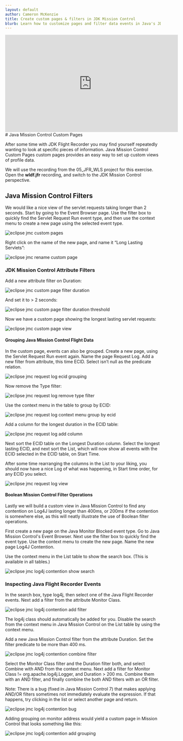 ```yaml
---
layout: default
author: Cameron McKenzie
title: Create custom pages & filters in JDK Mission Control
blurb: Learn how to customize pages and filter data events in Java's JDK Mission Control so it's easier for you to view JVM Flight Recorder data files
---
```


<div class="embed-responsive embed-responsive-16by9">
<iframe width="560" height="315" src="https://www.youtube.com/embed/E3gxhuATmHs" frameborder="0" allow="accelerometer; autoplay; clipboard-write; encrypted-media; gyroscope; picture-in-picture" allowfullscreen></iframe>
</div>
# Java Mission Control Custom Pages

After some time with JDK Flight Recorder you may find yourself repeatedly wanting
to look at specific pieces of information. Java Mission Control Custom Pages custom pages provides an easy way to set up
custom views of profile data.

We will use the recording from the 05_JFR_WLS project for this exercise. Open the
**wldf.jfr** recording, and switch to the JDK Mission Control perspective.

<a id="markdown-filters" name="filters"></a>
## Java Mission Control Filters

We would like a nice view of the servlet requests taking longer than 2 seconds. Start
by going to the Event Browser page. Use the filter box to quickly find the Servlet
Request Run event type, and then use the context menu to create a new page using
the selected event type.


<img alt="eclipse jmc custom pages" class="img-fluid" src="/assets/eclipse-jmc-custom-pages.png"/>

Right click on the name of the new page, and name it “Long Lasting Servlets”:


<img alt="eclipse jmc rename custom page" class="img-fluid" src="/assets/eclipse-jmc-rename-custom-page.png"/>

### JDK Mission Control Attribute Filters

Add a new attribute filter on Duration:


<img alt="eclipse jmc custom page filter duration" class="img-fluid" src="/assets/eclipse-jmc-custom-page-filter-duration.png"/>

And set it to > 2 seconds:


<img alt="eclipse jmc custom page filter duration threshold" class="img-fluid" src="/assets/eclipse-jmc-custom-page-filter-duration-threshold.png"/>

Now we have a custom page showing the longest lasting servlet requests:


<img alt="eclipse jmc custom page view" class="img-fluid" src="/assets/eclipse-jmc-custom-page-view.png"/>

<a id="markdown-grouping" name="grouping"></a>
#### Grouping Java Mission Control Flight Data

In the custom page, events can also be grouped. Create a new page, using the Servlet
Request Run event again. Name the page Request Log. Add a new filter from
attribute, this time ECID. Select isn’t null as the predicate relation.


<img alt="eclipse jmc request log ecid grouping" class="img-fluid" src="/assets/eclipse-jmc-request-log-ecid-grouping.png"/>

Now remove the Type filter:


<img alt="eclipse jmc request log remove type filter" class="img-fluid" src="/assets/eclipse-jmc-request-log-remove-type-filter.png"/>

Use the context menu in the table to group by ECID:


<img alt="eclipse jmc request log context menu group by ecid" class="img-fluid" src="/assets/eclipse-jmc-request-log-context-menu-group-by-ecid.png"/>

Add a column for the longest duration in the ECID table:


<img alt="eclipse jmc request log add column" class="img-fluid" src="/assets/eclipse-jmc-request-log-add-column.png"/>

Next sort the ECID table on the Longest Duration column. Select the longest lasting
ECID, and next sort the List, which will now show all events with the ECID selected
in the ECID table, on Start Time.

After some time rearranging the columns in the List to your liking, you should now
have a nice Log of what was happening, in Start time order, for any ECID you select.


<img alt="eclipse jmc request log view" class="img-fluid" src="/assets/.png"/>

<a id="markdown-boolean-filter-operations" name="boolean-filter-operations"></a>
#### Boolean Mission Control Filter Operations

Lastly we will build a custom view in Java Mission Control to find any contention on Log4J lasting longer
than 400ms, or 200ms if the contention is somewhere else, as this will neatly illustrate
the use of Boolean filter operations.

First create a new page on the Java Monitor Blocked event type. Go to Java Mission Control's Event
Browser. Next use the filter box to quickly find the event type. Use the context menu
to create the new page. Name the new page Log4J Contention.

Use the context menu in the List table to show the search box. (This is available in all
tables.)


<img alt="eclipse jmc log4j contention show search" class="img-fluid" src="/assets/eclipse-jmc-log4j-contention-show-search.png"/>

### Inspecting Java Flight Recorder Events 

In the search box, type log4j, then select one of the Java Flight Recorder events. Next add a filter from the
attribute Monitor Class.


<img alt="eclipse jmc log4j contention add filter" class="img-fluid" src="/assets/eclipse-jmc-log4j-contention-add-filter.png"/>

The log4j class should automatically be added for you. Disable the search from the
context menu in Java Mission Control on the List table by using the context menu.

Add a new Java Mission Control filter from the attribute Duration. Set the filter predicate to be more than
400 ms.


<img alt="eclipse jmc log4j contention combine filter" class="img-fluid" src="/assets/eclipse-jmc-log4j-contention-combine-filter.png"/>

Select the Monitor Class filter and the Duration filter both, and select Combine with
AND from the context menu. Next add a filter for Monitor Class !=
org.apache.log4j.Logger, and Duration > 200 ms. Combine them with an AND filter,
and finally combine the both AND filters with an OR filter.

Note: There is a bug (fixed in Java Mission Control 7) that makes applying AND/OR filters sometimes
not immediately evaluate the expression. If that happens, try clicking in the list or
select another page and return.


<img alt="eclipse jmc log4j contention bug" class="img-fluid" src="/assets/eclipse-jmc-log4j-contention-bug.png"/>

Adding grouping on monitor address would yield a custom page in Mission Control that looks something like this:


<img alt="eclipse jmc log4j contention add grouping" class="img-fluid" src="/assets/eclipse-jmc-log4j-contention-add-grouping.png"/>

<a id="markdown-the-management-console-bonus" name="the-management-console-bonus"></a>